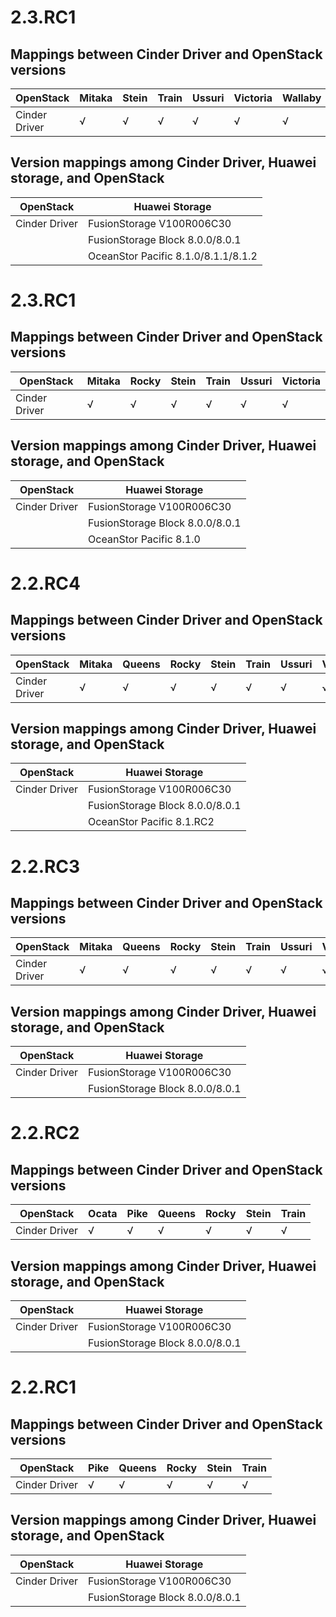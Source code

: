 # 2.3.RC1
## Mappings between Cinder Driver and OpenStack versions

| OpenStack |Mitaka|Stein|Train|Ussuri|Victoria|Wallaby|Xena|
|---|---|---|---|---|---|---|---|
|Cinder Driver|√|√|√|√|√|√|√|

## Version mappings among Cinder Driver, Huawei storage, and OpenStack
| OpenStack |Huawei Storage|
|---|---|
|Cinder Driver|FusionStorage V100R006C30|
| |FusionStorage Block 8.0.0/8.0.1|
| |OceanStor Pacific 8.1.0/8.1.1/8.1.2|

# 2.3.RC1
## Mappings between Cinder Driver and OpenStack versions

| OpenStack |Mitaka|Rocky|Stein|Train|Ussuri|Victoria|
|---|---|---|---|---|---|---|
|Cinder Driver|√|√|√|√|√|√|

## Version mappings among Cinder Driver, Huawei storage, and OpenStack
| OpenStack |Huawei Storage|
|---|---|
|Cinder Driver|FusionStorage V100R006C30|
| |FusionStorage Block 8.0.0/8.0.1|
| |OceanStor Pacific 8.1.0|

# 2.2.RC4
## Mappings between Cinder Driver and OpenStack versions

| OpenStack |Mitaka|Queens|Rocky|Stein|Train|Ussuri|Victoria|
|---|---|---|---|---|---|---|---|
|Cinder Driver|√|√|√|√|√|√|√|

## Version mappings among Cinder Driver, Huawei storage, and OpenStack
| OpenStack |Huawei Storage|
|---|---|
|Cinder Driver|FusionStorage V100R006C30|
| |FusionStorage Block 8.0.0/8.0.1|
| |OceanStor Pacific 8.1.RC2|


# 2.2.RC3
## Mappings between Cinder Driver and OpenStack versions

| OpenStack |Mitaka|Queens|Rocky|Stein|Train|Ussuri|Victoria|
|---|---|---|---|---|---|---|---|
|Cinder Driver|√|√|√|√|√|√|√|

## Version mappings among Cinder Driver, Huawei storage, and OpenStack
| OpenStack |Huawei Storage|
|---|---|
|Cinder Driver|FusionStorage V100R006C30|
| |FusionStorage Block 8.0.0/8.0.1|



# 2.2.RC2
## Mappings between Cinder Driver and OpenStack versions

| OpenStack |Ocata|Pike|Queens|Rocky|Stein|Train|
|---|---|---|---|---|---|---|
|Cinder Driver|√|√|√|√|√|√|

## Version mappings among Cinder Driver, Huawei storage, and OpenStack
| OpenStack |Huawei Storage|
|---|---|
|Cinder Driver|FusionStorage V100R006C30|
| |FusionStorage Block 8.0.0/8.0.1|


# 2.2.RC1
## Mappings between Cinder Driver and OpenStack versions

| OpenStack |Pike|Queens|Rocky|Stein|Train|
|---|---|---|---|---|---|
|Cinder Driver|√|√|√|√|√|

## Version mappings among Cinder Driver, Huawei storage, and OpenStack
| OpenStack |Huawei Storage|
|---|---|
|Cinder Driver|FusionStorage V100R006C30|
| |FusionStorage Block 8.0.0/8.0.1|
